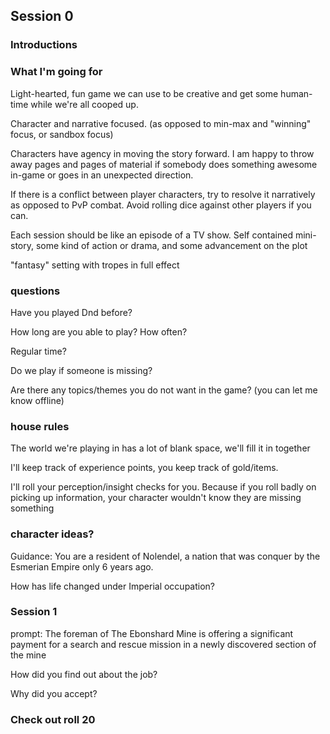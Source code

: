 ## Session 0

### Introductions

### What I'm going for

Light-hearted, fun game we can use to be creative and get some human-time while we're all cooped up.

Character and narrative focused. (as opposed to min-max and "winning" focus, or sandbox focus)

Characters have agency in moving the story forward. I am happy to throw away pages and pages of material if somebody does something awesome in-game or goes in an unexpected direction.

If there is a conflict between player characters, try to resolve it narratively as opposed to PvP combat. Avoid rolling dice against other players if you can.

Each session should be like an episode of a TV show. Self contained mini-story, some kind of action or drama, and some advancement on the plot

"fantasy" setting with tropes in full effect


### questions
Have you played Dnd before?

How long are you able to play? How often?

Regular time?

Do we play if someone is missing?

Are there any topics/themes you do not want in the game? (you can let me know offline)

### house rules

The world we're playing in has a lot of blank space, we'll fill it in together

I'll keep track of experience points, you keep track of gold/items.

I'll roll your perception/insight checks for you. Because if you roll badly on picking up information, your character wouldn't know they are missing something

### character ideas?

Guidance: You are a resident of Nolendel, a nation that was conquer by the Esmerian Empire only 6 years ago. 

How has life changed under Imperial occupation?

### Session 1

prompt: The foreman of The Ebonshard Mine is offering a significant payment for a search and rescue mission in a newly discovered section of the mine

How did you find out about the job?

Why did you accept?

### Check out roll 20
